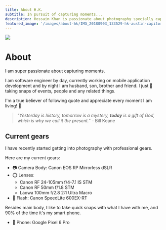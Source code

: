 ```yaml
---
title: About H.K.
subtitle: In pursuit of capturing moments...
description: Hossain Khan is passionate about photography specially capturing moments. His personal interest is mostly in macro, landscape and candid shots.
featured_image: '/images/about-hk/IMG_20180903_133529-hk-austin-capitor-with-camera-850x600.jpg'
---
```


![](/images/about-hk/IMG_20180903_133529-hk-austin-capitor-with-camera-850x600.jpg)

# About
I am super passionate about capturing moments.

I am software engineer by day, currently working on mobile application development and by night I am husband, son, brother and friend.
I just 💖 taking snaps of events, people and any related things.  

I'm a true believer of following quote and appreciate every moment I am living! 🙏 
> “_Yesterday is history, tomorrow is a mystery, **today** is a gift of God, which is why we call it the present._” - Bill Keane

## Current gears
I have recently started getting into photography with professional gears.

Here are my current gears:
* 📷 Camera Body: Canon EOS RP Mirrorless dSLR 
* ⭕ Lenses: 
  * Canon RF 24-105mm f/4-7.1 IS STM
  * Canon RF 50mm f/1.8 STM
  * Laowa 100mm f/2.8 2:1 Ultra Macro
* 🔦 Flash: Canon SpeedLite 600EX-RT

Besides main body, I like to take quick snaps with what I have with me, 
and 90% of the time it's my smart phone.
* 📱 Phone: Google Pixel 6 Pro
